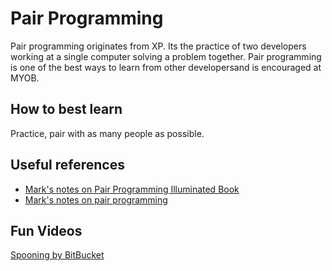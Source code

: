 # Pair Programming

Pair programming originates from XP. Its the practice of two developers working at a single computer solving a problem together. Pair programming is one of the best ways to learn from other developersand is encouraged at MYOB.

## How to best learn

Practice, pair with as many people as possible. 

## Useful references

* [Mark's notes on Pair Programming Illuminated Book](http://blog.markpearl.co.za/Pair-Programming-Illuminated-by-Williams-and-Kessler)  
* [Mark's notes on pair programming](http://blog.markpearl.co.za/Pair-Programming-Notes)  

## Fun Videos

[Spooning by BitBucket](https://www.youtube.com/watch?v=dYBjVTMUQY0)  
